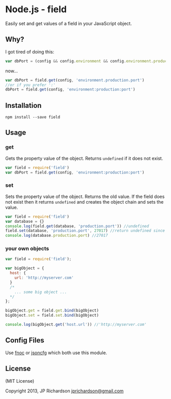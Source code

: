 Node.js - field
================

Easily set and get values of a field in your JavaScript object.


Why?
----

I got tired of doing this:

```js
var dbPort = (config && config.environment && config.environment.production && config.environment.production.port)
```

now...

```js
var dbPort = field.get(config, 'environment.production.port')
//or if you prefer ':'
dbPort = field.get(config, 'environment:production:port')
```


Installation
------------

    npm install --save field


Usage
-----

### get


Gets the property value of the object. Returns `undefined` if it does not exist.

```javascript
var field = require('field')
var dbPort = field.get(config, 'environment:production:port')
```

### set


Sets the property value of the object. Returns the old value. If the field does not exist
then it returns `undefined` and creates the object chain and sets the value.

```javascript
var field = require('field')
var database = {}
console.log(field.get(database, 'production.port')) //undefined
field.set(database, 'production.port', 27017) //return undefined since it never existed before
console.log(database.production.port) //27017
```

### your own objects

```js
var field = require('field');

var bigObject = {
  host: {
    url: 'http://myserver.com'
  }
  /* 
    ... some big object ... 
  */ 
};

bigObject.get = field.get.bind(bigObject) 
bigObject.set = field.set.bind(bigObject)

console.log(bigObject.get('host.url')) //'http://myserver.com'
```



Config Files
------------

Use [fnoc](https://github.com/jprichardson/node-fnoc) or [jsoncfg](https://github.com/jprichardson/node-jsoncfg) which both use this module.



License
-------

(MIT License)

Copyright 2013, JP Richardson  <jprichardson@gmail.com>


